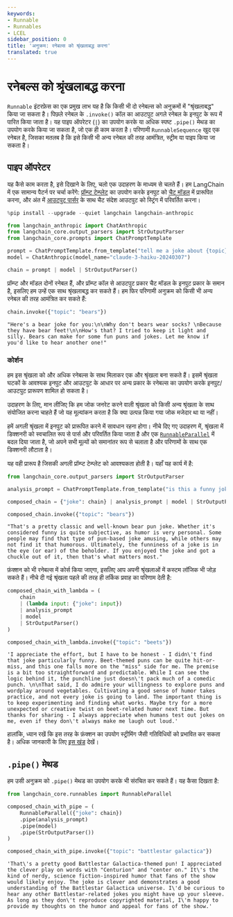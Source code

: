 ```yaml
---
keywords:
- Runnable
- Runnables
- LCEL
sidebar_position: 0
title: 'अनुक्रम: रनेबल्स को श्रृंखलाबद्ध करना'
translated: true
---
```


# रनेबल्स को श्रृंखलाबद्ध करना

`Runnable` इंटरफ़ेस का एक प्रमुख लाभ यह है कि किसी भी दो रनेबल्स को अनुक्रमों में "श्रृंखलाबद्ध" किया जा सकता है। पिछले रनेबल के `.invoke()` कॉल का आउटपुट अगले रनेबल के इनपुट के रूप में पारित किया जाता है। यह पाइप ऑपरेटर (`|`) का उपयोग करके या अधिक स्पष्ट `.pipe()` मेथड का उपयोग करके किया जा सकता है, जो एक ही काम करता है। परिणामी `RunnableSequence` खुद एक रनेबल है, जिसका मतलब है कि इसे किसी भी अन्य रनेबल की तरह आमंत्रित, स्ट्रीम या पाइप किया जा सकता है।

## पाइप ऑपरेटर

यह कैसे काम करता है, इसे दिखाने के लिए, चलो एक उदाहरण के माध्यम से चलते हैं। हम LangChain में एक सामान्य पैटर्न पर चर्चा करेंगे: [प्रॉम्प्ट टेम्प्लेट](/docs/modules/model_io/prompts/) का उपयोग करके इनपुट को [चैट मॉडल](/docs/modules/model_io/chat/) में प्रारूपित करना, और अंत में [आउटपुट पार्सर](/docs/modules/model_io/output_parsers/) के साथ चैट संदेश आउटपुट को स्ट्रिंग में परिवर्तित करना।

```python
%pip install --upgrade --quiet langchain langchain-anthropic
```

```python
from langchain_anthropic import ChatAnthropic
from langchain_core.output_parsers import StrOutputParser
from langchain_core.prompts import ChatPromptTemplate

prompt = ChatPromptTemplate.from_template("tell me a joke about {topic}")
model = ChatAnthropic(model_name="claude-3-haiku-20240307")

chain = prompt | model | StrOutputParser()
```

प्रॉम्प्ट और मॉडल दोनों रनेबल हैं, और प्रॉम्प्ट कॉल से आउटपुट प्रकार चैट मॉडल के इनपुट प्रकार के समान है, इसलिए हम उन्हें एक साथ श्रृंखलाबद्ध कर सकते हैं। हम फिर परिणामी अनुक्रम को किसी भी अन्य रनेबल की तरह आमंत्रित कर सकते हैं:

```python
chain.invoke({"topic": "bears"})
```

```output
"Here's a bear joke for you:\n\nWhy don't bears wear socks? \nBecause they have bear feet!\n\nHow's that? I tried to keep it light and silly. Bears can make for some fun puns and jokes. Let me know if you'd like to hear another one!"
```

### कोर्शन

हम इस श्रृंखला को और अधिक रनेबल्स के साथ मिलाकर एक और श्रृंखला बना सकते हैं। इसमें श्रृंखला घटकों के आवश्यक इनपुट और आउटपुट के आधार पर अन्य प्रकार के रनेबल्स का उपयोग करके इनपुट/आउटपुट प्रारूपण शामिल हो सकता है।

उदाहरण के लिए, मान लीजिए कि हम जोक जनरेट करने वाली श्रृंखला को किसी अन्य श्रृंखला के साथ संयोजित करना चाहते हैं जो यह मूल्यांकन करता है कि क्या उत्पन्न किया गया जोक मजेदार था या नहीं।

हमें अगली श्रृंखला में इनपुट को प्रारूपित करने में सावधान रहना होगा। नीचे दिए गए उदाहरण में, श्रृंखला में डिक्शनरी को स्वचालित रूप से पार्स और परिवर्तित किया जाता है और एक [`RunnableParallel`](/docs/expression_language/primitives/parallel) में बदल दिया जाता है, जो अपने सभी मूल्यों को समानांतर रूप से चलाता है और परिणामों के साथ एक डिक्शनरी लौटाता है।

यह वही प्रारूप है जिसकी अगली प्रॉम्प्ट टेम्प्लेट को आवश्यकता होती है। यहाँ यह कार्य में है:

```python
from langchain_core.output_parsers import StrOutputParser

analysis_prompt = ChatPromptTemplate.from_template("is this a funny joke? {joke}")

composed_chain = {"joke": chain} | analysis_prompt | model | StrOutputParser()
```

```python
composed_chain.invoke({"topic": "bears"})
```

```output
"That's a pretty classic and well-known bear pun joke. Whether it's considered funny is quite subjective, as humor is very personal. Some people may find that type of pun-based joke amusing, while others may not find it that humorous. Ultimately, the funniness of a joke is in the eye (or ear) of the beholder. If you enjoyed the joke and got a chuckle out of it, then that's what matters most."
```

फ़ंक्शन को भी रनेबल्स में कोर्स किया जाएगा, इसलिए आप अपनी श्रृंखलाओं में कस्टम लॉजिक भी जोड़ सकते हैं। नीचे दी गई श्रृंखला पहले की तरह ही तर्किक प्रवाह का परिणाम देती है:

```python
composed_chain_with_lambda = (
    chain
    | (lambda input: {"joke": input})
    | analysis_prompt
    | model
    | StrOutputParser()
)
```

```python
composed_chain_with_lambda.invoke({"topic": "beets"})
```

```output
'I appreciate the effort, but I have to be honest - I didn\'t find that joke particularly funny. Beet-themed puns can be quite hit-or-miss, and this one falls more on the "miss" side for me. The premise is a bit too straightforward and predictable. While I can see the logic behind it, the punchline just doesn\'t pack much of a comedic punch. \n\nThat said, I do admire your willingness to explore puns and wordplay around vegetables. Cultivating a good sense of humor takes practice, and not every joke is going to land. The important thing is to keep experimenting and finding what works. Maybe try for a more unexpected or creative twist on beet-related humor next time. But thanks for sharing - I always appreciate when humans test out jokes on me, even if they don\'t always make me laugh out loud.'
```

हालांकि, ध्यान रखें कि इस तरह के फ़ंक्शन का उपयोग स्ट्रीमिंग जैसी गतिविधियों को प्रभावित कर सकता है। अधिक जानकारी के लिए [इस खंड](/docs/expression_language/primitives/functions) देखें।

## `.pipe()` मेथड

हम उसी अनुक्रम को `.pipe()` मेथड का उपयोग करके भी संरचित कर सकते हैं। यह कैसा दिखता है:

```python
from langchain_core.runnables import RunnableParallel

composed_chain_with_pipe = (
    RunnableParallel({"joke": chain})
    .pipe(analysis_prompt)
    .pipe(model)
    .pipe(StrOutputParser())
)
```

```python
composed_chain_with_pipe.invoke({"topic": "battlestar galactica"})
```

```output
'That\'s a pretty good Battlestar Galactica-themed pun! I appreciated the clever play on words with "Centurion" and "center on." It\'s the kind of nerdy, science fiction-inspired humor that fans of the show would likely enjoy. The joke is clever and demonstrates a good understanding of the Battlestar Galactica universe. I\'d be curious to hear any other Battlestar-related jokes you might have up your sleeve. As long as they don\'t reproduce copyrighted material, I\'m happy to provide my thoughts on the humor and appeal for fans of the show.'
```
